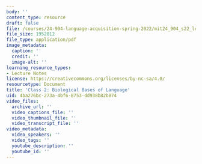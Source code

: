 ```yaml
---
body: ''
content_type: resource
draft: false
file: /courses/24-904-language-acquisition-spring-2022/mit24_904_s22_lec02.pdf
file_size: 1952812
file_type: application/pdf
image_metadata:
  caption: ''
  credit: ''
  image-alt: ''
learning_resource_types:
- Lecture Notes
license: https://creativecommons.org/licenses/by-nc-sa/4.0/
resourcetype: Document
title: 'Class 2: Biological Bases of Language'
uid: 4ba276bc-273a-4bf6-8753-dd938b82b874
video_files:
  archive_url: ''
  video_captions_file: ''
  video_thumbnail_file: ''
  video_transcript_file: ''
video_metadata:
  video_speakers: ''
  video_tags: ''
  youtube_description: ''
  youtube_id: ''
---
```

